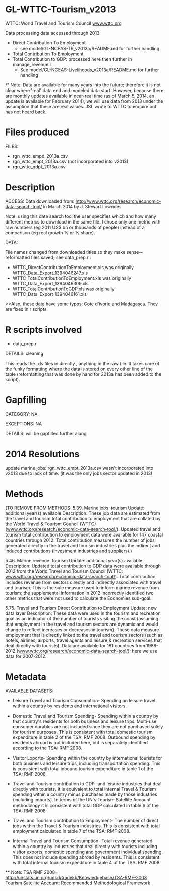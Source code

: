 GL-WTTC-Tourism_v2013
=====================

WTTC: World Travel and Tourism Council www.wttc.org

Data processing data accessed through 2013:

* Direct Contribution To Employment
	+ see model/GL-NCEAS-TR_v2013a/README.md for further handling
* Total Contribution To Employment
* Total Contribution to GDP: processed here then further in manage_revenue.r
	+ See model/GL-NCEAS-Livelihoods_v2013a/README.md for further handling

/* Note: Data are available for many years into the future; therefore it is not clear where 'real' data end and modeled data start. However, because there are monthly updates available in near-real time (as of March 5, 2014, an update is available for February 2014), we will use data from 2013 under the assumption that these are real values. JSL wrote to WTTC to enquire but has not heard back.


Files produced
==============
FILES: 

* rgn_wttc_empd_2013a.csv
* rgn_wttc_empt_2013a.csv (not incorporated into v2013)
* rgn_wttc_gdpt_2013a.csv


Description
===========
ACCESS: 
Data downloaded from: http://www.wttc.org/research/economic-data-search-tool/
in March 2014 by J. Stewart Lowndes

Note: using this data search tool the user specifies which and how many different metrics to download in the same file. I chose only one metric with raw numbers (eg 2011 US$ bn or thousands of people) instead of a comparison (eg real growth % or % share). 

DATA:

File names changed from downloaded titles so they make sense--reformatted files saved; see data_prep.r : 

* WTTC_DirectContributionToEmployment.xls was originally WTTC_Data_Export_1394046247.xls
* WTTC_TotalContributionToEmployment.xls was originally WTTC_Data_Export_1394046309.xls
* WTTC_TotalContributionToGDP.xls was originally WTTC_Data_Export_1394046161.xls

\>\>Also, these data have some typos: Cote d'ivorie and Madagasca. They are fixed in r scripts.


R scripts involved
==================
* data_prep.r

DETAILS: cleaning

This reads the .xls files in directly , anything in the raw file. It takes care of the funky formatting where the data is stored on every other line of the table (reformatting that was done by hand for 2013a has been added to the script). 


Gapfilling 
==========
CATEGORY: NA

EXCEPTIONS: NA

DETAILS: will be gapfilled further along


2014 Resolutions
================
update marine jobs: rgn_wttc_empt_2013a.csv wasn't incorporated into v2013 due to lack of time. (it was the only jobs sector updated in 2013)


Methods
=======

(TO REMOVE FROM METHODS: 5.39. Marine jobs: tourism
Update: additional year(s) available
Description: These job data are estimated from the travel and tourism total contribution to employment that are collated by the World Travel & Tourism Council (WTTC) (www.wttc.org/research/economic-data-search-tool/). Updated travel and tourism total contribution to employment data were available for 147 coastal countries through 2012. Total contribution measures the number of jobs generated directly in the travel and tourism industries plus the indirect and induced contributions (investment industries and suppliers).)

5.46. Marine revenue: tourism
Update: additional year(s) available
Description: Updated total contribution to GDP data were available through 2012 from the World Travel and Tourism Council (WTTC: www.wttc.org/research/economic-data-search-tool/). Total contribution includes revenue from sectors directly and indirectly associated with travel and tourism. This is the sole measure used to inform marine revenue from tourism; the supplemental information in 2012 incorrectly identified two other metrics that were not used to calculate the Economies sub-goal. 

5.75. Travel and Tourism Direct Contribution to Employment
Update: new data layer
Description: These data were used in the tourism and recreation goal as an indicator of the number of tourists visiting the coast (assuming that employment in the travel and tourism sectors are dynamic and would change to reflect increases or decreases in tourism). These data measure employment that is directly linked to the travel and tourism sectors (such as hotels, airlines, airports, travel agents and leisure & recreation services that deal directly with tourists). Data are available for 181 countries from 1988-2012 (www.wttc.org/research/economic-data-search-tool/); here we use data for 2007-2012.


Metadata
========

AVAILABLE DATASETS:

* Leisure Travel and Tourism Consumption- Spending on leisure travel within a country by residents and international visitors.

* Domestic Travel and Tourism Spending- Spending within a country by that country's residents for both business and leisure trips. Multi-use consumer durables are not included since they are not purchased solely for tourism purposes. This is consistent with total domestic tourism expenditure in table 2 of the TSA: RMF 2008. Outbound spending by residents abroad is not included here, but is separately identified according to the TSA: RMF 2008.

* Visitor Exports- Spending within the country by international tourists for both business and leisure trips, including transportation spending. This is consistent with total inbound tourism expenditure in table 1 of the TSA: RMF 2008.

* Travel and Tourism contribution to GDP- and leisure industries that deal directly with tourists. It is equivalent to total internal Travel & Tourism spending within a country minus purchases made by those industries (including imports). In terms of the UN's Tourism Satellite Account methodology it is consistent with total GDP calculated in table 6 of the TSA: RMF 2008.

* Travel and Tourism contribution to Employment- The number of direct jobs within the Travel & Tourism industries. This is consistent with total employment calculated in table 7 of the TSA: RMF 2008.

* Internal Travel and Tourism Consumption- Total revenue generated within a country by industries that deal directly with tourists including visitor exports, domestic spending and government individual spending. This does not include spending abroad by residents. This is consistent with total internal tourism expenditure in table 4 of the TSA: RMF 2008.


\*\* Note: TSA RMF 2008= http://unstats.un.org/unsd/tradekb/Knowledgebase/TSA-RMF-2008 Tourism Satellite Account: Recommended Methodological Framework
